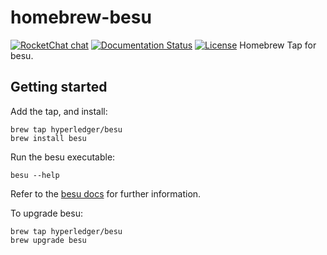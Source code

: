 # homebrew-besu
 [![RocketChat chat](https://open.rocket.chat/images/join-chat.svg)](https://chat.hyperledger.org/channel/besu)
 [![Documentation Status](https://readthedocs.org/projects/hyperledger-besu/badge/?version=latest)](https://besu.hyperledger.org/en/latest/?badge=latest)
 [![License](https://img.shields.io/badge/License-Apache%202.0-blue.svg)](https://github.com/hyperledger/homebrew-besu/blob/main/LICENSE)
Homebrew Tap for besu.

## Getting started
Add the tap, and install:

```
brew tap hyperledger/besu
brew install besu
```
Run the besu executable:

```
besu --help
```

Refer to the [besu docs](https://besu.hyperledger.org) for further information.

To upgrade besu:
```
brew tap hyperledger/besu
brew upgrade besu
```
